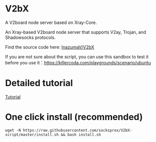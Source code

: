 # V2bX
A V2board node server based on Xray-Core.

An Xray-based V2board node server that supports V2ay, Trojan, and Shadowsocks protocols.

Find the source code here: [InazumaV/V2bX](https://github.com/InazumaV/V2bX)

If you are not sure about the script, you can use this sandbox to test it before you use it：https://killercoda.com/playgrounds/scenario/ubuntu

# Detailed tutorial

[Tutorial](https://v2bx.v-50.me/)

# One click install (recommended)

```
wget -N https://raw.githubusercontent.com/socksprox/V2bX-script/master/install.sh && bash install.sh
```
